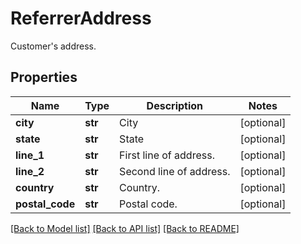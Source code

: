 # ReferrerAddress

Customer's address.

## Properties

Name | Type | Description | Notes
------------ | ------------- | ------------- | -------------
**city** | **str** | City | [optional] 
**state** | **str** | State | [optional] 
**line_1** | **str** | First line of address. | [optional] 
**line_2** | **str** | Second line of address. | [optional] 
**country** | **str** | Country. | [optional] 
**postal_code** | **str** | Postal code. | [optional] 

[[Back to Model list]](../README.md#documentation-for-models) [[Back to API list]](../README.md#documentation-for-api-endpoints) [[Back to README]](../README.md)


